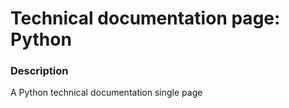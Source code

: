 # Technical documentation page: Python

### Description

A Python technical documentation single page
